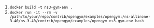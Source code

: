 1. `docker build -t ns3-gym-env .`
2. `docker run -it --rm -v /path/to/your/repo/contrib/opengym/examples/opengym:/ns-allinone-3.40/ns-3.40/contrib/opengym/examples/opengym ns3-gym-env bash`